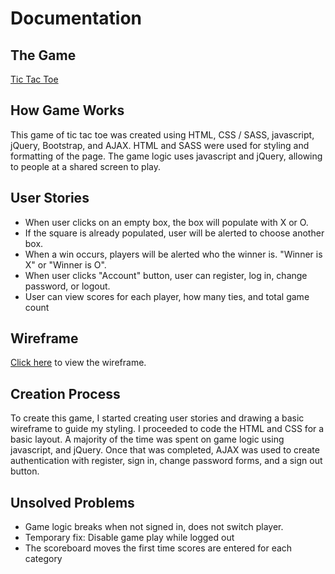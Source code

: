 # Documentation

## The Game

[Tic Tac Toe](http://seatuna.github.io/tic-tac-toe/index.html)

## How Game Works
This game of tic tac toe was created using HTML, CSS / SASS, javascript, jQuery,
Bootstrap, and AJAX. HTML and SASS were used for styling and formatting
of the page.  The game logic uses javascript and jQuery, allowing to people at
a shared screen to play.

## User Stories

* When user clicks on an empty box, the box will populate with X or O.
* If the square is already populated, user will be alerted to choose another box.
* When a win occurs, players will be alerted who the winner is. "Winner is X"
 or "Winner is O".
* When user clicks "Account" button, user can register, log in, change
password, or logout.
* User can view scores for each player, how many ties, and total game count

## Wireframe

[Click here](http://img.photobucket.com/albums/v53/chibi_ynm/wireframe_zpsvhjikgob.jpg) to view the wireframe.

## Creation Process

To create this game, I started creating user stories and drawing a basic
wireframe to guide my styling.  I proceeded to code the HTML and CSS for a
basic layout.  A majority of the time was spent on game logic using javascript,
and jQuery.  Once that was completed, AJAX was used to create authentication
with register, sign in, change password forms, and a sign out button.

## Unsolved Problems
* Game logic breaks when not signed in, does not switch player.
* Temporary fix: Disable game play while logged out
* The scoreboard moves the first time scores are entered for each category
